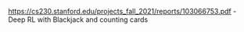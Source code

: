 https://cs230.stanford.edu/projects_fall_2021/reports/103066753.pdf - Deep RL with Blackjack and counting cards